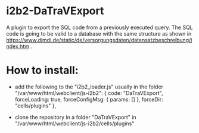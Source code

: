 # i2b2-DaTraVExport
A plugin to export the SQL code from a previously executed query. The SQL code is going to be valid to a database with the same structure as shown in https://www.dimdi.de/static/de/versorgungsdaten/datensatzbeschreibung/index.htm .

# How to install:
- add the following to the "i2b2_loader.js" usually in the folder "/var/www/html/webclient/js-i2b2":
  { code: "DaTraVExport",
    forceLoading: true,
    forceConfigMsg: { params: [] },
    forceDir: "cells/plugins"
  },

- clone the repository in a folder "DaTraVExport" in "/var/www/html/webclient/js-i2b2/cells/plugins"
